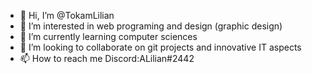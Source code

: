- 👋 Hi, I’m @TokamLilian
- 👀 I’m interested in web programing and design (graphic design)
- 🌱 I’m currently learning computer sciences
- 💞️ I’m looking to collaborate on git projects and innovative IT aspects 
- 📫 How to reach me Discord:ALilian#2442

<!---
TokamLilian/TokamLilian is a ✨ special ✨ repository because its `README.md` (this file) appears on your GitHub profile.
You can click the Preview link to take a look at your changes.
--->
